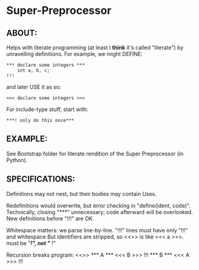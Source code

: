 Super-Preprocessor
==================


ABOUT:
-----
Helps with literate programming (at least I __think__ it's called "literate")
by unravelling definitions. For example, we might DEFINE:

    *** declare some integers ***
        int a, b, c;
    !!!

and later USE it as so:

    <<< declare some integers >>>

For include-type stuff, start with:

    ***! only do this once***


EXAMPLE:
-------
See Bootstrap folder for literate rendition of the Super Preprocessor (in Python).


SPECIFICATIONS:
--------------
Definitions may not nest,
but their bodies may contain Uses.

Redefinitions would overwrite, but error checking in "define(ident, code)".
Technically, closing "***" unnecessary;
code afterward will be overlooked.
New definitions before "!!!" are OK.

Whitespace matters: we parse line-by-line.
"!!!" lines must have only "!!!" and whitespace
But identifiers are stripped, so <<<a>>> is like <<< a >>>.
must be "***!", not "*** !"

Recursion breaks program:
    <<<A>>>
    *** A ***
        <<< B >>>
    !!!
    *** B ***
        <<< A >>>
    !!!
